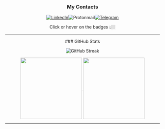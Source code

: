 <div align="center">

### My Contacts

[![LinkedIn](https://img.shields.io/badge/linkedin-%230077B5.svg?style=for-the-badge&logo=linkedin&logoColor=white "jrhin")](https://www.linkedin.com/in/jrhin/)![Protonmail](https://img.shields.io/badge/ProtonMail-8B89CC?style=for-the-badge&logo=protonmail&logoColor=white "github@jrhin.com")[![Telegram](https://img.shields.io/badge/Telegram-2CA5E0?style=for-the-badge&logo=telegram&logoColor=white "JRhin")](https://t.me/JRhin)

Click or hover on the badges 👆🏼 <br/>

<hr style="border:1px black">
### GitHub Stats

![GitHub Streak](https://github-readme-streak-stats-beta-nine.vercel.app/?user=JRhin&theme=transparent)

<a href="https://github.com/JRhin">
  <img height=200 align="center" src="https://github-readme-stats-two-roan-14.vercel.app/api?username=jrhin&show_icons=true&rank_icon=github&theme=transparent" />
</a>
<a href="https://github.com/JRhin">
  <img height=200 align="center" src="https://github-readme-stats-two-roan-14.vercel.app/api/top-langs?username=jrhin&layout=compact&langs_count=8&card_width=320&theme=transparent" />
</a>

<hr style="border:1px black">